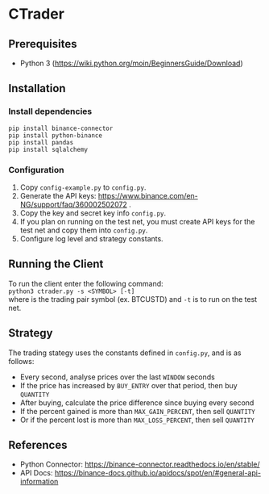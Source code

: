 # CTrader

## Prerequisites
- Python 3 (https://wiki.python.org/moin/BeginnersGuide/Download)

## Installation
### Install dependencies
`pip install binance-connector`  
`pip install python-binance`  
`pip install pandas`  
`pip install sqlalchemy`  

### Configuration
1. Copy `config-example.py` to `config.py`.
2. Generate the API keys: https://www.binance.com/en-NG/support/faq/360002502072 .
3. Copy the key and secret key info `config.py`.
4. If you plan on running on the test net, you must create API keys for the test net and copy them into `config.py`.
5. Configure log level and strategy constants.

## Running the Client
To run the client enter the following command:  
``python3 ctrader.py -s <SYMBOL> [-t]``  
where <SYMBOL> is the trading pair symbol (ex. BTCUSTD) and `-t` is to run on the test net.  

## Strategy
The trading stategy uses the constants defined in `config.py`, and is as follows:
- Every second, analyse prices over the last `WINDOW` seconds
- If the price has increased by `BUY_ENTRY` over that period, then buy `QUANTITY`
- After buying, calculate the price difference since buying every second
- If the percent gained is more than `MAX_GAIN_PERCENT`, then sell `QUANTITY` 
- Or if the percent lost is more than `MAX_LOSS_PERCENT`, then sell `QUANTITY`

## References
- Python Connector: https://binance-connector.readthedocs.io/en/stable/  
- API Docs: https://binance-docs.github.io/apidocs/spot/en/#general-api-information  



